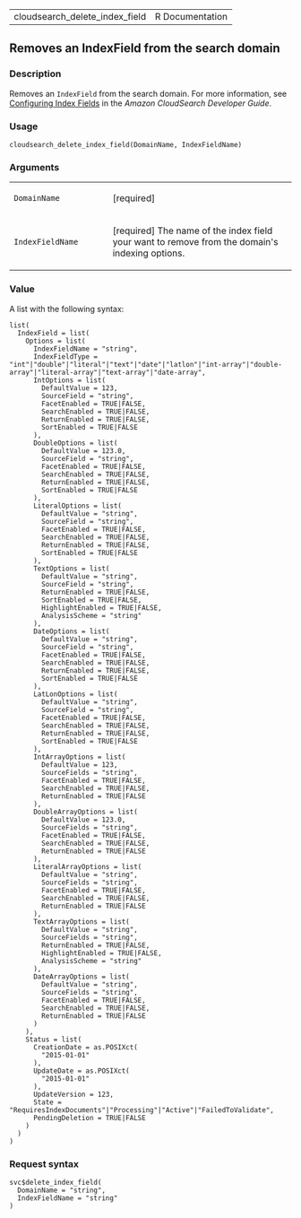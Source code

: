 <table style="width: 100%;">
<tbody>
<tr class="odd">
<td>cloudsearch_delete_index_field</td>
<td style="text-align: right;">R Documentation</td>
</tr>
</tbody>
</table>

## Removes an IndexField from the search domain

### Description

Removes an `IndexField` from the search domain. For more information,
see <a
href="https://docs.aws.amazon.com/cloudsearch/latest/developerguide/configuring-index-fields.html"
target="_blank">Configuring Index Fields</a> in the *Amazon CloudSearch
Developer Guide*.

### Usage

    cloudsearch_delete_index_field(DomainName, IndexFieldName)

### Arguments

<table>
<colgroup>
<col style="width: 35%" />
<col style="width: 65%" />
</colgroup>
<tbody>
<tr class="odd">
<td><code
id="cloudsearch_delete_index_field_:_DomainName">DomainName</code></td>
<td><p>[required]</p></td>
</tr>
<tr class="even">
<td><code
id="cloudsearch_delete_index_field_:_IndexFieldName">IndexFieldName</code></td>
<td><p>[required] The name of the index field your want to remove from
the domain's indexing options.</p></td>
</tr>
</tbody>
</table>

### Value

A list with the following syntax:

    list(
      IndexField = list(
        Options = list(
          IndexFieldName = "string",
          IndexFieldType = "int"|"double"|"literal"|"text"|"date"|"latlon"|"int-array"|"double-array"|"literal-array"|"text-array"|"date-array",
          IntOptions = list(
            DefaultValue = 123,
            SourceField = "string",
            FacetEnabled = TRUE|FALSE,
            SearchEnabled = TRUE|FALSE,
            ReturnEnabled = TRUE|FALSE,
            SortEnabled = TRUE|FALSE
          ),
          DoubleOptions = list(
            DefaultValue = 123.0,
            SourceField = "string",
            FacetEnabled = TRUE|FALSE,
            SearchEnabled = TRUE|FALSE,
            ReturnEnabled = TRUE|FALSE,
            SortEnabled = TRUE|FALSE
          ),
          LiteralOptions = list(
            DefaultValue = "string",
            SourceField = "string",
            FacetEnabled = TRUE|FALSE,
            SearchEnabled = TRUE|FALSE,
            ReturnEnabled = TRUE|FALSE,
            SortEnabled = TRUE|FALSE
          ),
          TextOptions = list(
            DefaultValue = "string",
            SourceField = "string",
            ReturnEnabled = TRUE|FALSE,
            SortEnabled = TRUE|FALSE,
            HighlightEnabled = TRUE|FALSE,
            AnalysisScheme = "string"
          ),
          DateOptions = list(
            DefaultValue = "string",
            SourceField = "string",
            FacetEnabled = TRUE|FALSE,
            SearchEnabled = TRUE|FALSE,
            ReturnEnabled = TRUE|FALSE,
            SortEnabled = TRUE|FALSE
          ),
          LatLonOptions = list(
            DefaultValue = "string",
            SourceField = "string",
            FacetEnabled = TRUE|FALSE,
            SearchEnabled = TRUE|FALSE,
            ReturnEnabled = TRUE|FALSE,
            SortEnabled = TRUE|FALSE
          ),
          IntArrayOptions = list(
            DefaultValue = 123,
            SourceFields = "string",
            FacetEnabled = TRUE|FALSE,
            SearchEnabled = TRUE|FALSE,
            ReturnEnabled = TRUE|FALSE
          ),
          DoubleArrayOptions = list(
            DefaultValue = 123.0,
            SourceFields = "string",
            FacetEnabled = TRUE|FALSE,
            SearchEnabled = TRUE|FALSE,
            ReturnEnabled = TRUE|FALSE
          ),
          LiteralArrayOptions = list(
            DefaultValue = "string",
            SourceFields = "string",
            FacetEnabled = TRUE|FALSE,
            SearchEnabled = TRUE|FALSE,
            ReturnEnabled = TRUE|FALSE
          ),
          TextArrayOptions = list(
            DefaultValue = "string",
            SourceFields = "string",
            ReturnEnabled = TRUE|FALSE,
            HighlightEnabled = TRUE|FALSE,
            AnalysisScheme = "string"
          ),
          DateArrayOptions = list(
            DefaultValue = "string",
            SourceFields = "string",
            FacetEnabled = TRUE|FALSE,
            SearchEnabled = TRUE|FALSE,
            ReturnEnabled = TRUE|FALSE
          )
        ),
        Status = list(
          CreationDate = as.POSIXct(
            "2015-01-01"
          ),
          UpdateDate = as.POSIXct(
            "2015-01-01"
          ),
          UpdateVersion = 123,
          State = "RequiresIndexDocuments"|"Processing"|"Active"|"FailedToValidate",
          PendingDeletion = TRUE|FALSE
        )
      )
    )

### Request syntax

    svc$delete_index_field(
      DomainName = "string",
      IndexFieldName = "string"
    )
